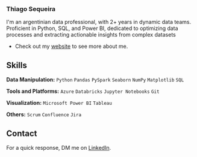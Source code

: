 ### Thiago Sequeira

I'm an argentinian data professional, with 2+ years in dynamic data teams. Proficient in Python, SQL, and Power BI, dedicated to
 optimizing data processes and extracting actionable insights from complex datasets

- Check out my [website](https://www.thiagosequeira.vercel.app/) to see more about me.
 
## Skills

**Data Manipulation:** `Python` `Pandas` `PySpark` `Seaborn` `NumPy` `Matplotlib` `SQL`
 
**Tools and Platforms:** `Azure` `Databricks` `Jupyter Notebooks` `Git`

**Visualization:** `Microsoft Power BI` `Tableau`

**Others:** `Scrum` `Confluence` `Jira`

## Contact

 For a quick response, DM me on [LinkedIn](https://www.linkedin.com/in/thiagosequeira/). 
